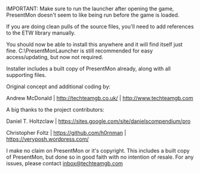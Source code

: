 

IMPORTANT: Make sure to run the launcher after opening the game, PresentMon doesn't seem to like being run before the game is loaded.

If you are doing clean pulls of the source files, you'll need to add references to the ETW library manually.

You should now be able to install this anywhere and it will find itself just fine. C:\PresentMonLauncher is still recommended for easy access/updating, but now not required.

Installer includes a built copy of PresentMon already, along with all supporting files.

Original concept and additional coding by:

Andrew McDonald | http://techteamgb.co.uk/ | http://www.techteamgb.com

A big thanks to the project contributors:

Daniel T. Holtzclaw | https://sites.google.com/site/danielscompendium/pro 
 
Christopher Foltz | https://github.com/h0rnman | https://veryposh.wordpress.com/

I make no claim on PresentMon or it's copyright. This includes a built copy of PresentMon, but done so in good faith with no intention of resale. For any issues, please contact inbox@techteamgb.com
